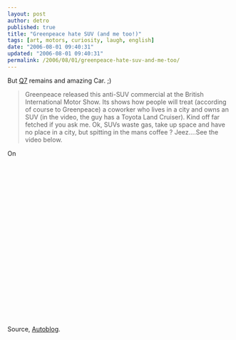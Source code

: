 ```yaml
---
layout: post
author: detro
published: true
title: "Greenpeace hate SUV (and me too!)"
tags: [art, motors, curiosity, laugh, english]
date: "2006-08-01 09:40:31"
updated: "2006-08-01 09:40:31"
permalink: /2006/08/01/greenpeace-hate-suv-and-me-too/
---
```


But <a href="http://www.detronizator.org/2006/07/14/picture-of-the-day-6/">Q7</a> remains and amazing Car. ;)

<blockquote>Greenpeace released this anti-SUV commercial at the British International Motor Show. Its shows how people will treat (according of course to Greenpeace) a coworker who lives in a city and owns an SUV (in the video, the guy has a Toyota Land Cruiser). Kind off far fetched if you ask me. Ok, SUVs waste gas, take up space and have no place in a city, but spitting in the mans coffee ? Jeez….See the video below.</blockquote>

On <!--more-->

<object width="425" height="350"><param name="movie" value="http://www.youtube.com/v/x6OUlHo5sbw"></param><embed src="http://www.youtube.com/v/x6OUlHo5sbw" type="application/x-shockwave-flash" width="425" height="350"></embed></object>

Source, <a href="http://www.autoblog.it/post/4725/video-pubblicita-anti-suv-da-greenpeace">Autoblog</a>.

